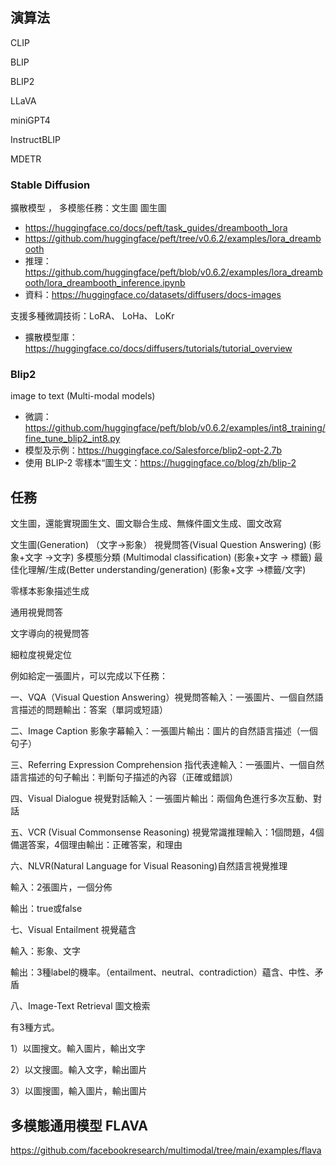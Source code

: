 


## 演算法

CLIP

BLIP


BLIP2 

LLaVA 

miniGPT4

InstructBLIP


MDETR



### Stable Diffusion  

擴散模型 ， 多模態任務：文生圖 圖生圖

- https://huggingface.co/docs/peft/task_guides/dreambooth_lora
- https://github.com/huggingface/peft/tree/v0.6.2/examples/lora_dreambooth
- 推理：https://github.com/huggingface/peft/blob/v0.6.2/examples/lora_dreambooth/lora_dreambooth_inference.ipynb
- 資料：https://huggingface.co/datasets/diffusers/docs-images

支援多種微調技術：LoRA、	LoHa、	LoKr


- 擴散模型庫：https://huggingface.co/docs/diffusers/tutorials/tutorial_overview









### Blip2 
image to text (Multi-modal models)

- 微調：https://github.com/huggingface/peft/blob/v0.6.2/examples/int8_training/fine_tune_blip2_int8.py
- 模型及示例：https://huggingface.co/Salesforce/blip2-opt-2.7b
- 使用 BLIP-2 零樣本“圖生文：https://huggingface.co/blog/zh/blip-2







## 任務

文生圖，還能實現圖生文、圖文聯合生成、無條件圖文生成、圖文改寫


文生圖(Generation) （文字->影象）
視覺問答(Visual Question Answering) (影象+文字 ->文字)
多模態分類 (Multimodal classification) (影象+文字 -> 標籤)
最佳化理解/生成(Better understanding/generation) (影象+文字 ->標籤/文字)

零樣本影象描述生成


通用視覺問答

文字導向的視覺問答

細粒度視覺定位



例如給定一張圖片，可以完成以下任務：

一、VQA（Visual Question Answering）視覺問答輸入：一張圖片、一個自然語言描述的問題輸出：答案（單詞或短語）

二、Image Caption 影象字幕輸入：一張圖片輸出：圖片的自然語言描述（一個句子）

三、Referring Expression Comprehension 指代表達輸入：一張圖片、一個自然語言描述的句子輸出：判斷句子描述的內容（正確或錯誤）

四、Visual Dialogue 視覺對話輸入：一張圖片輸出：兩個角色進行多次互動、對話

五、VCR (Visual Commonsense Reasoning) 視覺常識推理輸入：1個問題，4個備選答案，4個理由輸出：正確答案，和理由


六、NLVR(Natural Language for Visual Reasoning)自然語言視覺推理

輸入：2張圖片，一個分佈

輸出：true或false



七、Visual Entailment 視覺蘊含

輸入：影象、文字

輸出：3種label的機率。（entailment、neutral、contradiction）蘊含、中性、矛盾




八、Image-Text Retrieval 圖文檢索

有3種方式。

1）以圖搜文。輸入圖片，輸出文字

2）以文搜圖。輸入文字，輸出圖片

3）以圖搜圖，輸入圖片，輸出圖片








## 多模態通用模型 FLAVA

https://github.com/facebookresearch/multimodal/tree/main/examples/flava














